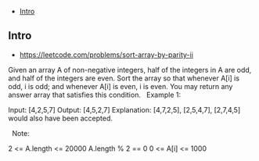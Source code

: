 - [Intro](#intro)

## Intro

- https://leetcode.com/problems/sort-array-by-parity-ii

Given an array A of non-negative integers, half of the integers in A are odd, and half of the integers are even.
Sort the array so that whenever A[i] is odd, i is odd; and whenever A[i] is even, i is even.
You may return any answer array that satisfies this condition.
 
Example 1:

Input: [4,2,5,7]
Output: [4,5,2,7]
Explanation: [4,7,2,5], [2,5,4,7], [2,7,4,5] would also have been accepted.

 
Note:

2 <= A.length <= 20000
A.length % 2 == 0
0 <= A[i] <= 1000


 
